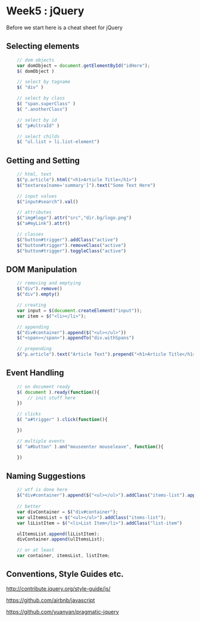 # Week5 : jQuery

Before we start here is a cheat sheet for jQuery

## Selecting elements

```js
	// dom objects
	var domObject = document.getElementById("idHere");
	$( domObject )

	// select by tagname
	$( "div" )

	// select by class
	$( "span.superClass" )
	$( ".anotherClass")

	// select by id
	$( "p#ultraId" )

	// select childs
	$( "ul.list > li.list-element") 
```

## Getting and Setting

```js
	// html, text
	$("p.article").html("<h1>Article Title</h1>")
	$("textarea[name='summary']").text("Some Text Here")

	// input values
	$("input#search").val()

	// attributes
	$("img#logo").attr("src","dir.bg/logo.png")
	$("a#myLink").attr()

	// classes
	$("button#trigger").addClass("active")
	$("button#trigger").removeClass("active")
	$("button#trigger").toggleClass("active")
```

## DOM Manipulation

```js
	// removing and emptying
	$("div").remove()
	$("div").empty()

	// creating
	var input = $(document.createElement("input"));
	var item = $("<li></li>");

	// appending
	$("div#container").append($("<ul></ul>"))
	$("<span></span>").appendTo("div.withSpans")

	// prepending
	$("p.article").text("Article Text").prepend("<h1>Article Title</h1>")
```

## Event Handling

```js
	// on document ready
	$( document ).ready(function(){
		// init stuff here
	})

	// clicks
	$( "a#trigger" ).click(function(){

	})

	// multiple events
	$( "a#button" ).on("mouseenter mouseleave", function(){

	})
```

## Naming Suggestions

```js
	// wtf is done here
	$("div#container").append($("<ul></ul>").addClass("items-list").append($("<li>List Item</li>").addClass("list-item")))
	
	// better
	var divContainer = $("div#container");
	var ulItemsList = $("<ul></ul>").addClass("items-list");
	var liListItem = $("<li>List Item</li>").addClass("list-item")

	ulItemsList.append(liListItem);
	divContainer.append(ulItemsList);

	// or at least
	var container, itemsList, listItem;
```

## Conventions, Style Guides etc.

http://contribute.jquery.org/style-guide/js/

https://github.com/airbnb/javascript

https://github.com/yuanyan/pragmatic-jquery